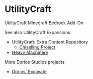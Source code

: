 # UtilityCraft
UtilityCraft Minecraft Bedrock Add-On

See also UtilityCraft Expansions:

- UtilityCraft: Extra Content Repository
    - [Chiselling Project](https://github.com/Kauziin/UC-Extra-Content/tree/main/Chiseling%20Project)
- [Heavy Machinery](#)

More Dorios Studios projects:

- [Dorios' Excavate](#)
